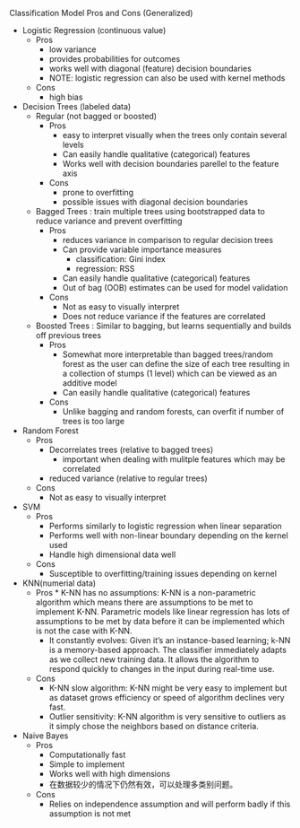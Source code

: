 Classification Model Pros and Cons (Generalized)

* Logistic Regression (continuous value)
	* Pros
		* low variance
		* provides probabilities for outcomes
		* works well with diagonal (feature) decision boundaries
		* NOTE: logistic regression can also be used with kernel methods
	* Cons
		* high bias
* Decision Trees (labeled data)
	* Regular (not bagged or boosted)
		* Pros
			* easy to interpret visually when the trees only
				contain several levels
			* Can easily handle qualitative (categorical) features
			* Works well with decision boundaries parellel to the feature axis
		* Cons
			* prone to overfitting
			* possible issues with diagonal decision boundaries
	* Bagged Trees : train multiple trees using bootstrapped data
		to reduce variance and prevent overfitting 
		* Pros
			* reduces variance in comparison to regular decision trees
			* Can provide variable importance measures
				* classification: Gini index
				* regression: RSS
			* Can easily handle qualitative (categorical) features
			* Out of bag (OOB) estimates can be used for model validation
		* Cons
			* Not as easy to visually interpret
			* Does not reduce variance if the features are correlated
	* Boosted Trees : Similar to bagging, but learns sequentially and builds off
		previous trees
		* Pros
			* Somewhat more interpretable than bagged trees/random forest
				as the user can define the size of each tree resulting in 
				a collection of stumps (1 level) which can be viewed as an additive model
			* Can easily handle qualitative (categorical) features
		* Cons
			* Unlike bagging and random forests, can overfit if number of trees is too large
* Random Forest
	* Pros
		* Decorrelates trees (relative to bagged trees)
			* important when dealing with mulitple features which may be correlated
		* reduced variance (relative to regular trees)
	* Cons
		* Not as easy to visually interpret
* SVM
	* Pros
		* Performs similarly to logistic regression when linear separation
		* Performs well with non-linear boundary depending on the kernel used
		* Handle high dimensional data well
	* Cons
		* Susceptible to overfitting/training issues depending on kernel
* KNN(numerial data)
	* Pros
	        * K-NN has no assumptions: K-NN is a non-parametric algorithm which means there are assumptions to be met to implement K-NN. Parametric models like linear regression has lots of assumptions to be met by data before it can be implemented which is not the case with K-NN.
		* It constantly evolves: Given it’s an instance-based learning; k-NN is a memory-based approach. The classifier immediately adapts as we collect new training data. It allows the algorithm to respond quickly to changes in the input during real-time use.
	* Cons
		* K-NN slow algorithm: K-NN might be very easy to implement but as dataset grows efficiency or speed of algorithm declines very fast.
		* Outlier sensitivity: K-NN algorithm is very sensitive to outliers as it simply chose the neighbors based on distance criteria.
* Naive Bayes
	* Pros
		* Computationally fast
		* Simple to implement
		* Works well with high dimensions
		* 在数据较少的情况下仍然有效，可以处理多类别问题。
	* Cons
		* Relies on independence assumption and will perform 
			badly if this assumption is not met
